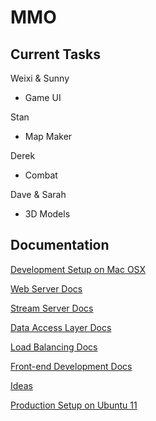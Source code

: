 MMO
===
 
Current Tasks
---

Weixi & Sunny

- Game UI

Stan

- Map Maker

Derek

- Combat

Dave & Sarah

- 3D Models

Documentation
---
[Development Setup on Mac OSX][dev_setup]

[Web Server Docs][web_server]

[Stream Server Docs][stream_server]

[Data Access Layer Docs][data_access]

[Load Balancing Docs][load_balancing]

[Front-end Development Docs][frontend_dev]

[Ideas][ideas]

[Production Setup on Ubuntu 11][web_setup]

[dev_setup]:https://github.com/weixiyen/mmo/blob/master/docs/dev_setup.md
[web_server]:https://github.com/weixiyen/mmo/blob/master/docs/web_server.md
[stream_server]:https://github.com/weixiyen/mmo/blob/master/docs/stream_server.md
[data_access]:https://github.com/weixiyen/mmo/blob/master/docs/data_access.md
[load_balancing]:https://github.com/weixiyen/mmo/blob/master/docs/load_balancing.md
[frontend_dev]:https://github.com/weixiyen/mmo/blob/master/docs/frontend_dev.md
[ideas]:https://github.com/weixiyen/mmo/blob/master/docs/ideas.md
[web_setup]:https://github.com/weixiyen/mmo/blob/master/docs/web_setup.md
